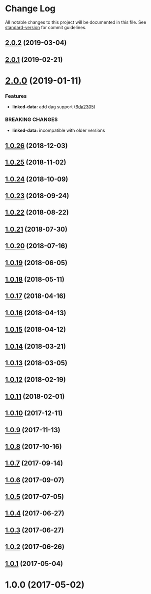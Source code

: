 # Change Log

All notable changes to this project will be documented in this file. See [standard-version](https://github.com/conventional-changelog/standard-version) for commit guidelines.

## [2.0.2](https://github.com/AkashaProject/ipfs-connector-utils/compare/v2.0.1...v2.0.2) (2019-03-04)



## [2.0.1](https://github.com/AkashaProject/ipfs-connector-utils/compare/v2.0.0...v2.0.1) (2019-02-21)



<a name="2.0.0"></a>
# [2.0.0](https://github.com/AkashaProject/ipfs-connector-utils/compare/v1.0.26...v2.0.0) (2019-01-11)


### Features

* **linked-data:** add dag support ([6da2305](https://github.com/AkashaProject/ipfs-connector-utils/commit/6da2305))


### BREAKING CHANGES

* **linked-data:** incompatible with older versions



<a name="1.0.26"></a>
## [1.0.26](https://github.com/AkashaProject/ipfs-connector-utils/compare/v1.0.25...v1.0.26) (2018-12-03)



<a name="1.0.25"></a>
## [1.0.25](https://github.com/AkashaProject/ipfs-connector-utils/compare/v1.0.24...v1.0.25) (2018-11-02)



<a name="1.0.24"></a>
## [1.0.24](https://github.com/AkashaProject/ipfs-connector-utils/compare/v1.0.23...v1.0.24) (2018-10-09)



<a name="1.0.23"></a>
## [1.0.23](https://github.com/AkashaProject/ipfs-connector-utils/compare/v1.0.22...v1.0.23) (2018-09-24)



<a name="1.0.22"></a>
## [1.0.22](https://github.com/AkashaProject/ipfs-connector-utils/compare/v1.0.21...v1.0.22) (2018-08-22)



<a name="1.0.21"></a>
## [1.0.21](https://github.com/AkashaProject/ipfs-connector-utils/compare/v1.0.20...v1.0.21) (2018-07-30)



<a name="1.0.20"></a>
## [1.0.20](https://github.com/AkashaProject/ipfs-connector-utils/compare/v1.0.19...v1.0.20) (2018-07-16)



<a name="1.0.19"></a>
## [1.0.19](https://github.com/AkashaProject/ipfs-connector-utils/compare/v1.0.18...v1.0.19) (2018-06-05)



<a name="1.0.18"></a>
## [1.0.18](https://github.com/AkashaProject/ipfs-connector-utils/compare/v1.0.17...v1.0.18) (2018-05-11)



<a name="1.0.17"></a>
## [1.0.17](https://github.com/AkashaProject/ipfs-connector-utils/compare/v1.0.16...v1.0.17) (2018-04-16)



<a name="1.0.16"></a>
## [1.0.16](https://github.com/AkashaProject/ipfs-connector-utils/compare/v1.0.15...v1.0.16) (2018-04-13)



<a name="1.0.15"></a>
## [1.0.15](https://github.com/AkashaProject/ipfs-connector-utils/compare/v1.0.14...v1.0.15) (2018-04-12)



<a name="1.0.14"></a>
## [1.0.14](https://github.com/AkashaProject/ipfs-connector-utils/compare/v1.0.13...v1.0.14) (2018-03-21)



<a name="1.0.13"></a>
## [1.0.13](https://github.com/AkashaProject/ipfs-connector-utils/compare/v1.0.12...v1.0.13) (2018-03-05)



<a name="1.0.12"></a>
## [1.0.12](https://github.com/AkashaProject/ipfs-connector-utils/compare/v1.0.11...v1.0.12) (2018-02-19)



<a name="1.0.11"></a>
## [1.0.11](https://github.com/AkashaProject/ipfs-connector-utils/compare/v1.0.10...v1.0.11) (2018-02-01)



<a name="1.0.10"></a>
## [1.0.10](https://github.com/AkashaProject/ipfs-connector-utils/compare/v1.0.9...v1.0.10) (2017-12-11)



<a name="1.0.9"></a>
## [1.0.9](https://github.com/AkashaProject/ipfs-connector-utils/compare/v1.0.8...v1.0.9) (2017-11-13)



<a name="1.0.8"></a>
## [1.0.8](https://github.com/AkashaProject/ipfs-connector-utils/compare/v1.0.7...v1.0.8) (2017-10-16)



<a name="1.0.7"></a>
## [1.0.7](https://github.com/AkashaProject/ipfs-connector-utils/compare/v1.0.6...v1.0.7) (2017-09-14)



<a name="1.0.6"></a>
## [1.0.6](https://github.com/AkashaProject/ipfs-connector-utils/compare/v1.0.5...v1.0.6) (2017-09-07)



<a name="1.0.5"></a>
## [1.0.5](https://github.com/AkashaProject/ipfs-connector-utils/compare/v1.0.4...v1.0.5) (2017-07-05)



<a name="1.0.4"></a>
## [1.0.4](https://github.com/AkashaProject/ipfs-connector-utils/compare/v1.0.2...v1.0.4) (2017-06-27)



<a name="1.0.3"></a>
## [1.0.3](https://github.com/AkashaProject/ipfs-connector-utils/compare/v1.0.2...v1.0.3) (2017-06-27)



<a name="1.0.2"></a>
## [1.0.2](https://github.com/AkashaProject/ipfs-connector-utils/compare/v1.0.1...v1.0.2) (2017-06-26)



<a name="1.0.1"></a>
## [1.0.1](https://github.com/AkashaProject/ipfs-connector-utils/compare/v1.0.0...v1.0.1) (2017-05-04)



<a name="1.0.0"></a>
# 1.0.0 (2017-05-02)

